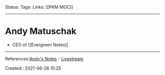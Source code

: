 Status:
Tags: 
Links: [[PKM MOC]]
___
# Andy Matuschak
- CEO of [[Evergreen Notes]]
___
References:[Andy's Notes](https://notes.andymatuschak.org/About_these_notes) - [Livestream](https://www.youtube.com/watch?v=DGcs4tyey18&ab_channel=AndyMatuschak)

Created:: 2021-06-26 15:25